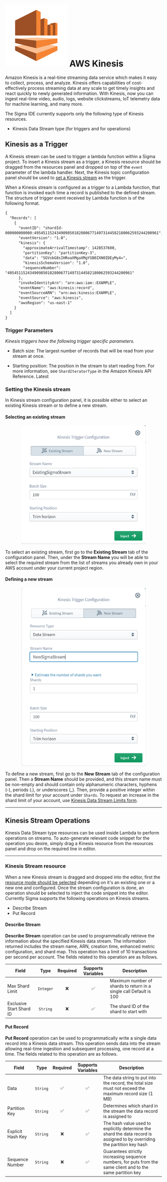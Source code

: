 # ![](images/kinesis/kinesis_icon.svg)  AWS Kinesis


Amazon Kinesis is a real-time streaming data service which makes it easy to
collect, process, and analyze. Kinesis offers capabilities of cost-effectively
process streaming data at any scale to get timely insights and react quickly to
newly generated information. With Kinesis, now you can ingest real-time video,
audio, logs, website clickstreams, IoT telemetry data for machine learning, and
many more.

The Sigma IDE currently supports only the following type of Kinesis resources.
- Kinesis Data Stream type (for triggers and for operations)

## Kinesis as a Trigger

A Kinesis stream can be used to trigger a lambda function within a Sigma project.
To insert a Kinesis stream as a trigger, a Kinesis resource should be dragged from
the resources panel and dropped on top of the `event` parameter of the lambda handler. Next, the Kinesis topic configuration panel should be used to
[set a Kinesis stream](#select-stream) as the trigger.

When a Kinesis stream is configured as a trigger to a Lambda function, that function is invoked each time a record is published to the defined stream. The structure
of trigger event received by Lambda function is of the following format.

````
{
  "Records": [
    {
      "eventID": "shardId-000000000000:49545115243490985018280067714973144582180062593244200961",
      "eventVersion": "1.0",
      "kinesis": {
        "approximateArrivalTimestamp": 1428537600,
        "partitionKey": "partitionKey-3",
        "data": "SGVsbG8sIHRoaXMgaXMgYSB0ZXN0IDEyMy4=",
        "kinesisSchemaVersion": "1.0",
        "sequenceNumber": "49545115243490985018280067714973144582180062593244200961"
      },
      "invokeIdentityArn": "arn:aws:iam::EXAMPLE",
      "eventName": "aws:kinesis:record",
      "eventSourceARN": "arn:aws:kinesis:EXAMPLE",
      "eventSource": "aws:kinesis",
      "awsRegion": "us-east-1"
    }
  ]
}
````

### Trigger Parameters

*Kinesis triggers have the following trigger specific parameters.*

- Batch size:
The largest number of records that will be read from your stream at once.

- Starting position:
The position in the stream to start reading from. For more information, see `ShardIteratorType` in the Amazon Kinesis API Reference.
Latest

### <a name="select-stream">Setting the Kinesis stream</a>

In Kinesis stream configuration panel, it is possible either to select an existing Kinesis stream or to define a new stream.

#### Selecting an existing stream

<!-- TODO: change image -->
<p align="center">
  <img width="400" src="./images/kinesis/trigger_existing_stream.png">
</p>

To select an existing stream, first go to the **Existing Stream** tab of the configuration panel. Then, under the **Stream Name** you will be able to select the required stream from the list of streams you already own in your AWS account under your current project region.

#### Defining a new stream

<!-- TODO: change image -->
<p align="center">
  <img width="400" src="./images/kinesis/trigger_new_stream.png">
</p>

To define a new stream, first go to the **New Stream** tab of the configuration panel. Then a **Stream Name** should be
provided, and this stream name must be non-empty and should contain only alphanumeric characters, hyphens (-), periods (.), or underscores (\_). Then,
provide a positive integer within the shard limit for your account under `Shards`.
To request an increase in the shard limit of your account, use
<a href="https://console.aws.amazon.com/support/home#/case/create?issueType=service-limit-increase&limitType=service-code-kinesis">Kinesis Data Stream Limits form</a>.

---

## Kinesis Stream Operations

Kinesis Data Stream type resources can be used inside Lambda to perform operations
on streams. To auto-generate relevant code snippet for the operation you desire,
simply drag a Kinesis resource from the resources panel and drop on the required
line in editor.

---

### Kinesis Stream resource

When a new Kinesis stream is dragged and dropped into the editor, first the [resource mode should be selected](#select-stream) depending on it's an existing
one or a new one and configured. Once the stream configuration is done, an
operation should be selected to inject the code snippet into the editor.
Currently Sigma supports the following operations on Kinesis streams.

- Describe Stream
- Put Record

#### Describe Stream

**Describe Stream** operation can be used to programmatically retrieve the information
about the specified Kinesis data stream. The information returned includes the stream
name, ARN, creation time, enhanced metric configuration, and shard map. This operation
has a limit of 10 transactions per second per account. The fields related to
this operation are as follows.

Field | Type | Required | Supports Variables | Description
--- | :---: | :---: | :---: | ---
Max Shard Limit | `Integer` | :x: | :white_check_mark: | Maximum number of shards to return in a single call Default is 100
Exclusive Start Shard ID | `String` | :x: | :white_check_mark:  | The shard ID of the shard to start with

#### Put Record

**Put Record** operation can be used to programmatically write a single data record
into a Kinesis data stream. This operation sends data into the stream allowing real-time
ingestion and subsequent processing, one record at a time. The fields related to
this operation are as follows.

Field | Type | Required            | Supports Variables  | Description
--- | :---: | :---: | :---: | ---
Data | `String` | :white_check_mark:  | :white_check_mark:  | The data string to put into the record, the total size must not exceed the maximum record size (1 MB)
Partition Key | `String` | :white_check_mark:  | :white_check_mark: | Determines which shard in the stream the data record is assigned to
Explicit Hash Key | `String` | :x:  | :white_check_mark: | The hash value used to explicitly determine the shard the data record is assigned to by overriding the partition key hash
Sequence Number  | `String` | :x:  | :white_check_mark: | Guarantees strictly increasing sequence numbers, for puts from the same client and to the same partition key
